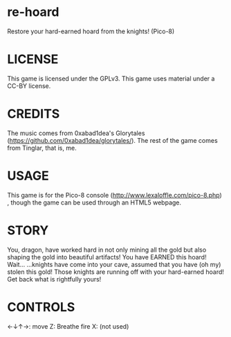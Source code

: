 # re-hoard
Restore your hard-earned hoard from the knights! (Pico-8)



# LICENSE
This game is licensed under the GPLv3. This game uses material under a CC-BY license.

# CREDITS
The music comes from 0xabad1dea's Glorytales (https://github.com/0xabad1dea/glorytales/).
The rest of the game comes from Tinglar, that is, me.

# USAGE
This game is for the Pico-8 console (http://www.lexaloffle.com/pico-8.php) , though the game can be used through an HTML5 webpage.



# STORY
You, dragon, have worked hard in not only mining all the gold but also shaping the gold into beautiful artifacts! You have EARNED this hoard!
Wait...
...knights have come into your cave, assumed that you have (oh my) stolen this gold! Those knights are running off with your hard-earned hoard! Get back what is rightfully yours!

# CONTROLS
←↓↑→: move
Z: Breathe fire
X: (not used)
